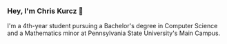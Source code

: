### Hey, I'm Chris Kurcz 👋

I'm a 4th-year student pursuing a Bachelor's degree in Computer Science and a Mathematics minor at Pennsylvania State University's Main Campus.

<!--
**ChristopherKurcz/ChristopherKurcz** is a ✨ _special_ ✨ repository because its `README.md` (this file) appears on your GitHub profile.

Here are some ideas to get you started:

- 🔭 I’m currently working on ...
- 🌱 I’m currently learning ...
- 👯 I’m looking to collaborate on ...
- 🤔 I’m looking for help with ...
- 💬 Ask me about ...
- 📫 How to reach me: ...
- 😄 Pronouns: ...
- ⚡ Fun fact: ...
-->
